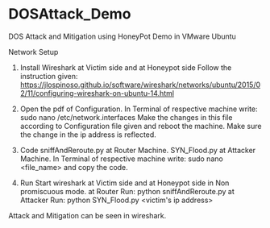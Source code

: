 # DOSAttack_Demo
DOS Attack and Mitigation using HoneyPot Demo in VMware Ubuntu

Network Setup
1. Install Wireshark at Victim  side and at Honeypot side
      Follow the instruction given:
          https://jlospinoso.github.io/software/wireshark/networks/ubuntu/2015/02/11/configuring-wireshark-on-ubuntu-14.html
2. Open the pdf of Configuration. 
  In Terminal of respective machine write: sudo nano /etc/network.interfaces
  Make the changes in this file according to Configuration file given and reboot the machine.
  Make sure the change in the ip address is reflected.

3. Code
  sniffAndReroute.py at Router Machine.
  SYN_Flood.py at Attacker Machine.
  In Terminal of respective machine write: sudo nano <file_name> and copy the code.
  
 4. Run
 Start wireshark at Victim side and at Honeypot side in Non promiscuous mode.
 at Router Run: python  sniffAndReroute.py
 at Attacker Run: python  SYN_Flood.py <victim's ip address>

Attack and Mitigation can be seen in wireshark.
